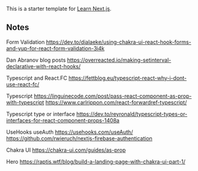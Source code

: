 This is a starter template for [Learn Next.js](https://nextjs.org/learn).

## Notes

Form Validation
https://dev.to/dialaeke/using-chakra-ui-react-hook-forms-and-yup-for-react-form-validation-3i4k

Dan Abranov blog posts
https://overreacted.io/making-setinterval-declarative-with-react-hooks/

Typescript and React.FC
https://fettblog.eu/typescript-react-why-i-dont-use-react-fc/

Typescript
https://linguinecode.com/post/pass-react-component-as-prop-with-typescript
https://www.carlrippon.com/react-forwardref-typescript/

Typescript type or interface
https://dev.to/reyronald/typescript-types-or-interfaces-for-react-component-props-1408a

UseHooks useAuth
https://usehooks.com/useAuth/
https://github.com/rwieruch/nextjs-firebase-authentication

Chakra UI
https://chakra-ui.com/guides/as-prop

Hero
https://raptis.wtf/blog/build-a-landing-page-with-chakra-ui-part-1/
